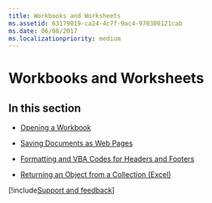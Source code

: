 ```yaml
---
title: Workbooks and Worksheets
ms.assetid: 63179019-ca24-4c7f-9ac4-970300121cab
ms.date: 06/08/2017
ms.localizationpriority: medium
---
```



# Workbooks and Worksheets

## In this section


-  [Opening a Workbook](../Workbooks-and-Worksheets/opening-a-workbook.md)
    
-  [Saving Documents as Web Pages](../Workbooks-and-Worksheets/saving-documents-as-web-pages.md)
    
-  [Formatting and VBA Codes for Headers and Footers](../Workbooks-and-Worksheets/formatting-and-vba-codes-for-headers-and-footers.md)
    
-  [Returning an Object from a Collection (Excel)](../Workbooks-and-Worksheets/returning-an-object-from-a-collection-excel.md)

[!include[Support and feedback](~/includes/feedback-boilerplate.md)]